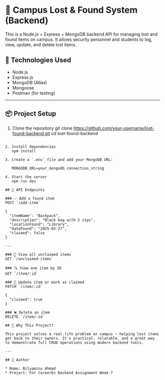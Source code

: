 # 🧳 Campus Lost & Found System (Backend)

This is a Node.js + Express + MongoDB backend API for managing lost and found items on campus. It allows security personnel and students to log, view, update, and delete lost items.

## 🔧 Technologies Used

- Node.js
- Express.js
- MongoDB (Atlas)
- Mongoose
- Postman (for testing)

---

## 📦 Project Setup

1. Clone the repository
   git clone https://github.com/your-username/lost-found-backend.git
   cd lost-found-backend
````

2. Install dependencies
   npm install

3. Create a `.env` file and add your MongoDB URL:

   MONGODB_URL=your_mongodb_connection_string

4. Start the server
   npm run dev

## 📘 API Endpoints

### ✅ Add a found item
POST `/add-item`

{
  "itemName": "Backpack",
  "description": "Black bag with 2 zips",
  "locationFound": "Library",
  "dateFound": "2025-05-27",
  "claimed": false
}

---

### 📄 View all unclaimed items
GET `/unclaimed-items`

### 🔍 View one item by ID
GET `/item/:id`

### 📝 Update item or mark as claimed
PATCH `/item/:id`

{
  "claimed": true
}

### ❌ Delete an item
DELETE `/item/:id`

## 🧠 Why This Project?

This project solves a real-life problem on campus — helping lost items get back to their owners. It's practical, relatable, and a great way to demonstrate full CRUD operations using modern backend tools.

---

## 👤 Author

* Name: Bilyaminu Ahmad
* Project: For CareerEx Backend Assignment Week-7
